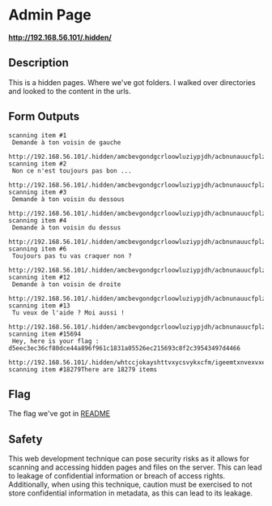 # Admin Page

__http://192.168.56.101/.hidden/__

## Description
This is a hidden pages. Where we've got folders. I walked over directories and looked to the content in the urls.   

## Form Outputs
```
scanning item #1
 Demande à ton voisin de gauche  
 http://192.168.56.101/.hidden/amcbevgondgcrloowluziypjdh/acbnunauucfplzmaglkvqgswwn/ayuprpftypqspruffmkuucjccv/README
scanning item #2
 Non ce n'est toujours pas bon ...
 http://192.168.56.101/.hidden/amcbevgondgcrloowluziypjdh/acbnunauucfplzmaglkvqgswwn/becskiwlclcuqxshqmxhicouoj/README
scanning item #3
 Demande à ton voisin du dessous 
 http://192.168.56.101/.hidden/amcbevgondgcrloowluziypjdh/acbnunauucfplzmaglkvqgswwn/cqqssunxyhjgdwjoafgyzoollx/README
scanning item #4
 Demande à ton voisin du dessus  
 http://192.168.56.101/.hidden/amcbevgondgcrloowluziypjdh/acbnunauucfplzmaglkvqgswwn/dupoqdxhvrbqhaqokxsiigjnph/README
scanning item #6
 Toujours pas tu vas craquer non ?
 http://192.168.56.101/.hidden/amcbevgondgcrloowluziypjdh/acbnunauucfplzmaglkvqgswwn/ftzcgojutitjfpqrdadyfewfov/README
scanning item #12
 Demande à ton voisin de droite  
 http://192.168.56.101/.hidden/amcbevgondgcrloowluziypjdh/acbnunauucfplzmaglkvqgswwn/lmpanswobhwcozdqixbowvbrhw/README
scanning item #13
 Tu veux de l'aide ? Moi aussi !  
 http://192.168.56.101/.hidden/amcbevgondgcrloowluziypjdh/acbnunauucfplzmaglkvqgswwn/mfmtemmsbpftlvuuuwitbydbbt/README
scanning item #15694
 Hey, here is your flag : d5eec3ec36cf80dce44a896f961c1831a05526ec215693c8f2c39543497d4466
 http://192.168.56.101/.hidden/whtccjokayshttvxycsvykxcfm/igeemtxnvexvxezqwntmzjltkt/lmpanswobhwcozdqixbowvbrhw/README
scanning item #18279There are 18279 items
```
## Flag
The flag we've got in [README](#http://192.168.56.101/.hidden/amcbevgondgcrloowluziypjdh/acbnunauucfplzmaglkvqgswwn/mfmtemmsbpftlvuuuwitbydbbt/README)

## Safety
This web development technique can pose security risks as it allows for scanning and accessing hidden pages and files on the server. This can lead to leakage of confidential information or breach of access rights. Additionally, when using this technique, caution must be exercised to not store confidential information in metadata, as this can lead to its leakage.
